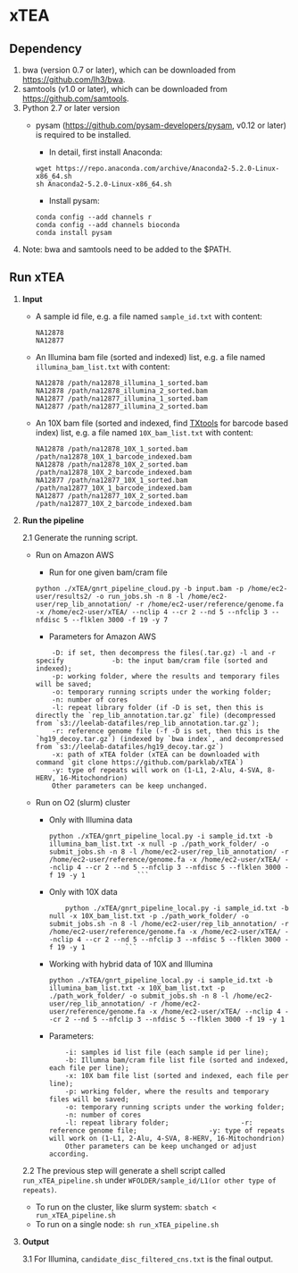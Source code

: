 # xTEA

## Dependency
1. bwa (version 0.7 or later), which can be downloaded from https://github.com/lh3/bwa.
2. samtools (v1.0 or later), which can be downloaded from https://github.com/samtools.
3. Python 2.7 or later version
	+ pysam (https://github.com/pysam-developers/pysam, v0.12 or later) is required to be installed.
	
		+ In detail, first install Anaconda:
		```
		wget https://repo.anaconda.com/archive/Anaconda2-5.2.0-Linux-x86_64.sh
		sh Anaconda2-5.2.0-Linux-x86_64.sh
		```
		
		+ Install pysam:
		```
		conda config --add channels r
		conda config --add channels bioconda
		conda install pysam
		```
4. Note: bwa and samtools need to be added to the $PATH.

## Run xTEA
1. **Input**
	+ A sample id file, e.g. a file named `sample_id.txt` with content:
	
		```
		NA12878
		NA12877
		```
	
	+ An Illumina bam file (sorted and indexed) list, e.g. a file named `illumina_bam_list.txt` with content:

		```
		NA12878 /path/na12878_illumina_1_sorted.bam
		NA12878 /path/na12878_illumina_2_sorted.bam
		NA12877 /path/na12877_illumina_1_sorted.bam
		NA12877 /path/na12877_illumina_2_sorted.bam
		```
	
	+  An 10X bam file (sorted and indexed, find [TXtools](https://github.com/parklab/TXtools) for barcode based index) list, e.g. a file named `10X_bam_list.txt` with content:
	
		```
		NA12878 /path/na12878_10X_1_sorted.bam /path/na12878_10X_1_barcode_indexed.bam
		NA12878 /path/na12878_10X_2_sorted.bam /path/na12878_10X_2_barcode_indexed.bam
		NA12877 /path/na12877_10X_1_sorted.bam /path/na12877_10X_1_barcode_indexed.bam
		NA12877 /path/na12877_10X_2_sorted.bam /path/na12877_10X_2_barcode_indexed.bam
		```
		
2. **Run the pipeline**
		
	2.1 Generate the running script.	

	
	+ Run on Amazon AWS
		+ Run for one given bam/cram file
		```
		python ./xTEA/gnrt_pipeline_cloud.py -b input.bam -p /home/ec2-user/results2/ -o run_jobs.sh -n 8 -l /home/ec2-user/rep_lib_annotation/ -r /home/ec2-user/reference/genome.fa -x /home/ec2-user/xTEA/ --nclip 4 --cr 2 --nd 5 --nfclip 3 --nfdisc 5 --flklen 3000 -f 19 -y 7
		```
		
		+ Parameters for Amazon AWS
		
		```
			-D: if set, then decompress the files(.tar.gz) -l and -r specify			-b: the input bam/cram file (sorted and indexed);
			-p: working folder, where the results and temporary files will be saved;
			-o: temporary running scripts under the working folder;
			-n: number of cores
			-l: repeat library folder (if -D is set, then this is directly the `rep_lib_annotation.tar.gz` file) (decompressed from `s3://leelab-datafiles/rep_lib_annotation.tar.gz`);
			-r: reference genome file (-f -D is set, then this is the `hg19_decoy.tar.gz`) (indexed by `bwa index`, and decompressed from `s3://leelab-datafiles/hg19_decoy.tar.gz`)
			-x: path of xTEA folder (xTEA can be downloaded with command `git clone https://github.com/parklab/xTEA`)
			-y: type of repeats will work on (1-L1, 2-Alu, 4-SVA, 8-HERV, 16-Mitochondrion)
			Other parameters can be keep unchanged.
		```
		
	+ Run on O2 (slurm) cluster
		+ Only with Illumina data
		
			```
			python ./xTEA/gnrt_pipeline_local.py -i sample_id.txt -b illumina_bam_list.txt -x null -p ./path_work_folder/ -o submit_jobs.sh -n 8 -l /home/ec2-user/rep_lib_annotation/ -r /home/ec2-user/reference/genome.fa -x /home/ec2-user/xTEA/ --nclip 4 --cr 2 --nd 5 --nfclip 3 --nfdisc 5 --flklen 3000 -f 19 -y 1 			```

		+ Only with 10X data
			```
				python ./xTEA/gnrt_pipeline_local.py -i sample_id.txt -b null -x 10X_bam_list.txt -p ./path_work_folder/ -o submit_jobs.sh -n 8 -l /home/ec2-user/rep_lib_annotation/ -r /home/ec2-user/reference/genome.fa -x /home/ec2-user/xTEA/ --nclip 4 --cr 2 --nd 5 --nfclip 3 --nfdisc 5 --flklen 3000 -f 19 -y 1 			```
		
		+ Working with hybrid data of 10X and Illumina
			```
			python ./xTEA/gnrt_pipeline_local.py -i sample_id.txt -b illumina_bam_list.txt -x 10X_bam_list.txt -p ./path_work_folder/ -o submit_jobs.sh -n 8 -l /home/ec2-user/rep_lib_annotation/ -r /home/ec2-user/reference/genome.fa -x /home/ec2-user/xTEA/ --nclip 4 --cr 2 --nd 5 --nfclip 3 --nfdisc 5 --flklen 3000 -f 19 -y 1
			```
		+ Parameters:
			
			```
				-i: samples id list file (each sample id per line);
				-b: Illumna bam/cram file list file (sorted and indexed, each file per line);
				-x: 10X bam file list (sorted and indexed, each file per line);
				-p: working folder, where the results and temporary files will be saved;
				-o: temporary running scripts under the working folder;
				-n: number of cores
				-l: repeat library folder;					-r: reference genome file;					-y: type of repeats will work on (1-L1, 2-Alu, 4-SVA, 8-HERV, 16-Mitochondrion)
				Other parameters can be keep unchanged or adjust according.
			```
		
	2.2 The previous step will generate a shell script called `run_xTEA_pipeline.sh` under `WFOLDER/sample_id/L1(or other type of repeats)`.
		
	+ To run on the cluster, like slurm system: `sbatch < run_xTEA_pipeline.sh`
	+ To run on a single node: `sh run_xTEA_pipeline.sh`
	
3. **Output**

	3.1 For Illumina, `candidate_disc_filtered_cns.txt` is the final output.
	